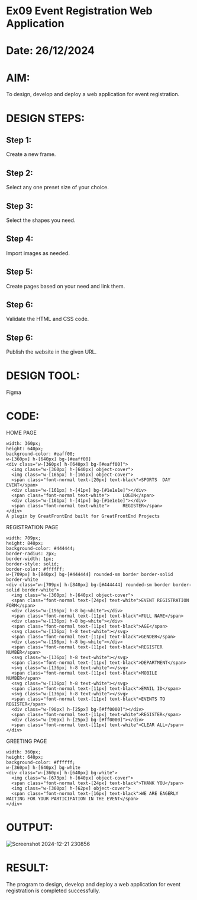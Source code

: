 # Ex09 Event Registration Web Application
# Date: 26/12/2024
# AIM:
To design, develop and deploy a web application for event registration.

# DESIGN STEPS:
## Step 1:
Create a new frame.

## Step 2:
Select any one preset size of your choice.

## Step 3:
Select the shapes you need.

## Step 4:
Import images as needed.

## Step 5:
Create pages based on your need and link them.

## Step 6:
Validate the HTML and CSS code.

## Step 6:
Publish the website in the given URL.

# DESIGN TOOL:
Figma

# CODE:
HOME PAGE
```
width: 360px;
height: 640px;
background-color: #eaff00;
w-[360px] h-[640px] bg-[#eaff00]
<div class="w-[360px] h-[640px] bg-[#eaff00]">
  <img class="w-[360px] h-[640px] object-cover">
  <img class="w-[165px] h-[165px] object-cover">
  <span class="font-normal text-[20px] text-black">SPORTS  DAY  EVENT</span>
  <div class="w-[161px] h-[41px] bg-[#1e1e1e]"></div>
  <span class="font-normal text-white">     LOGIN</span>
  <div class="w-[161px] h-[41px] bg-[#1e1e1e]"></div>
  <span class="font-normal text-white">     REGISTER</span>
</div>
A plugin by GreatFrontEnd built for GreatFrontEnd Projects
```
REGISTRATION PAGE
```
width: 709px;
height: 840px;
background-color: #444444;
border-radius: 2px;
border-width: 1px;
border-style: solid;
border-color: #ffffff;
w-[709px] h-[840px] bg-[#444444] rounded-sm border border-solid border-white
<div class="w-[709px] h-[840px] bg-[#444444] rounded-sm border border-solid border-white">
  <img class="w-[360px] h-[640px] object-cover">
  <span class="font-normal text-[24px] text-white">EVENT REGISTRATION FORM</span>
  <div class="w-[196px] h-8 bg-white"></div>
  <span class="font-normal text-[11px] text-black">FULL NAME</span>
  <div class="w-[136px] h-8 bg-white"></div>
  <span class="font-normal text-[11px] text-black">AGE</span>
  <svg class="w-[136px] h-8 text-white"></svg>
  <span class="font-normal text-[11px] text-black">GENDER</span>
  <div class="w-[196px] h-8 bg-white"></div>
  <span class="font-normal text-[11px] text-black">REGISTER NUMBER</span>
  <svg class="w-[136px] h-8 text-white"></svg>
  <span class="font-normal text-[11px] text-black">DEPARTMENT</span>
  <svg class="w-[136px] h-8 text-white"></svg>
  <span class="font-normal text-[11px] text-black">MOBILE NUMBER</span>
  <svg class="w-[136px] h-8 text-white"></svg>
  <span class="font-normal text-[11px] text-black">EMAIL ID</span>
  <svg class="w-[136px] h-8 text-white"></svg>
  <span class="font-normal text-[11px] text-black">EVENTS TO REGISTER</span>
  <div class="w-[90px] h-[25px] bg-[#ff0000]"></div>
  <span class="font-normal text-[11px] text-white">REGISTER</span>
  <div class="w-[90px] h-[25px] bg-[#ff0000]"></div>
  <span class="font-normal text-[11px] text-white">CLEAR ALL</span>
</div>
```
GREETING PAGE
```
width: 360px;
height: 640px;
background-color: #ffffff;
w-[360px] h-[640px] bg-white
<div class="w-[360px] h-[640px] bg-white">
  <img class="w-[673px] h-[640px] object-cover">
  <span class="font-normal text-[24px] text-black">THANK YOU</span>
  <img class="w-[360px] h-[62px] object-cover">
  <span class="font-normal text-[16px] text-black">WE ARE EAGERLY WAITING FOR YOUR PARTICIPATION IN THE EVENT</span>
</div>
```

# OUTPUT:
![Screenshot 2024-12-21 230856](https://github.com/user-attachments/assets/0e6c1e84-b6f7-4487-862c-222ed62e64ee)

# RESULT:
The program to design, develop and deploy a web application for event registration is completed successfully.
